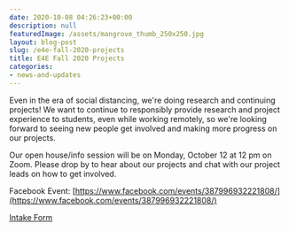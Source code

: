 ```yaml
---
date: 2020-10-08 04:26:23+00:00
description: null
featuredImage: /assets/mangrove_thumb_250x250.jpg
layout: blog-post
slug: /e4e-fall-2020-projects
title: E4E Fall 2020 Projects
categories:
- news-and-updates
---
```





Even in the era of social distancing, we're doing research and continuing projects!  We want to continue to responsibly provide research and project experience to students, even while working remotely, so we're looking forward to seeing new people get involved and making more progress on our projects.







Our open house/info session will be on Monday, October 12 at 12 pm on Zoom.  Please drop by to hear about our projects and chat with our project leads on how to get involved.







Facebook Event: [https://www.facebook.com/events/387996932221808/](https://www.facebook.com/events/387996932221808/)








[Intake Form](https://docs.google.com/forms/d/e/1FAIpQLSfqAvDL4ahafiGpdVfNiw7wzkKMgzxvDz2aWstpCptOlpTUbg/viewform?usp=sf_link)







